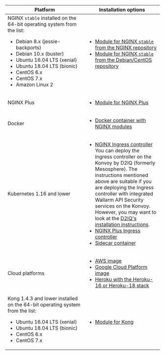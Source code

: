 | Platform                                                                                               | Installation options                  |
| ------------------------------------------------------------------------------------------------------ | ------------------------------------- |
| NGINX `stable` installed on the 64-bit operating system from the list:<ul><li>Debian 8.x (jessie-backports)</li><li>Debian 10.x (buster)</li><li>Ubuntu 16.04 LTS (xenial)</li><li>Ubuntu 18.04 LTS (bionic)</li><li>CentOS 6.x</li><li>CentOS 7.x</li><li>Amazon Linux 2</li></ul> | <ul><li>[Module for NGINX `stable` from the NGINX repository](../waf-installation/nginx/dynamic-module.md)</li><li>[Module for NGINX `stable` from the Debian/CentOS repository](../waf-installation/nginx/dynamic-module-from-distr.md)</li></ul>                                                                                                                                              |
| NGINX Plus                                                                                             | <ul><li>[Module for NGINX Plus](../waf-installation/nginx-plus.md)</li></ul>                                                                                                        |
| Docker                                                                                                 | <ul><li>[Docker container with NGINX modules](../admin-en/installation-docker-en.md)</li></ul>           |
| Kubernetes 1.16 and lower                                                                              | <ul><li>[NGINX Ingress controller](../admin-en/installation-kubernetes-en.md)<br>You can deploy the Ingress controller on the Konvoy by D2IQ (formerly Mesosphere). The instructions mentioned above are suitable if you are deploying the Ingress controller with integrated Wallarm API Security services on the Konvoy. However, you may want to look at the [D2IQ's installation instructions](https://docs.d2iq.com/ksphere/konvoy/partner-solutions/wallarm/).</li><li>[NGINX Plus Ingress controller](../admin-en/installation-guides/ingress-plus/introduction.md)</li><li>[Sidecar container](../admin-en/installation-guides/kubernetes/wallarm-sidecar-container.md)</li></ul>                                                                                                                                         |
| Cloud platforms                                                                                        | <ul><li>[AWS image](../admin-en/installation-ami-en.md)</li><li>[Google Cloud Platform image](../admin-en/installation-gcp-en.md)</li><li>[Heroku with the Heroku-16 or Heroku-18 stack](../admin-en/installation-heroku-en.md)</li></ul>                                                                                                                                              |
| Kong 1.4.3 and lower installed on the 64-bit operating system from the list:<br><ul><li>Ubuntu 16.04 LTS (xenial)</li><li>Ubuntu 18.04 LTS (bionic)</li><li>CentOS 6.x</li><li>CentOS 7.x</li></ul>                                            | <ul><li>[Module for Kong](../admin-en/installation-kong-en.md)</li></ul>                                                                                                                                         |

